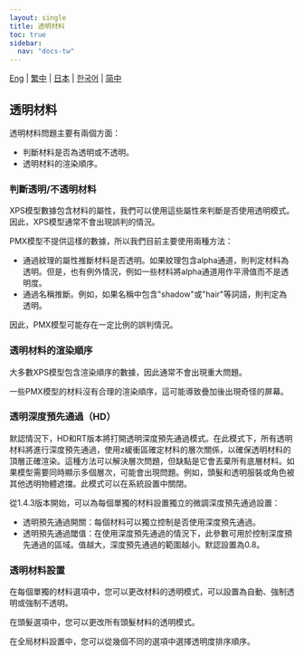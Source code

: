 ```yaml
---
layout: single
title: 透明材料
toc: true
sidebar:
  nav: "docs-tw"
---
```

[Eng](/dancexr/features/transparency) | [繁中](/tw/dancexr/features/transparency) | [日本](/jp/dancexr/features/transparency) | [한국어](/kr/dancexr/features/transparency) | [简中](/zh/dancexr/features/transparency)


## 透明材料

透明材料問題主要有兩個方面：

* 判斷材料是否為透明或不透明。
* 透明材料的渲染順序。


### 判斷透明/不透明材料

XPS模型數據包含材料的屬性，我們可以使用這些屬性來判斷是否使用透明模式。因此，XPS模型通常不會出現誤判的情況。

PMX模型不提供這樣的數據，所以我們目前主要使用兩種方法：
* 通過紋理的屬性推斷材料是否透明。如果紋理包含alpha通道，則判定材料為透明。但是，也有例外情況，例如一些材料將alpha通道用作平滑值而不是透明度。
* 通過名稱推斷。例如，如果名稱中包含"shadow"或"hair"等詞語，則判定為透明。

因此，PMX模型可能存在一定比例的誤判情況。


### 透明材料的渲染順序

大多數XPS模型包含渲染順序的數據，因此通常不會出現重大問題。

一些PMX模型的材料沒有合理的渲染順序，這可能導致疊加後出現奇怪的屏幕。

### 透明深度預先通過（HD）
默認情況下，HD和RT版本將打開透明深度預先通過模式。在此模式下，所有透明材料將進行深度預先通過，使用z緩衝區確定材料的層次關係，以確保透明材料的頂層正確渲染。這種方法可以解決層次問題，但缺點是它會丟棄所有底層材料。如果模型需要同時顯示多個層次，可能會出現問題。例如，頭髮和透明服裝或角色被其他透明物體遮擋。此模式可以在系統設置中關閉。

從1.4.3版本開始，可以為每個單獨的材料設置獨立的微調深度預先通過設置：

* 透明預先通過開關：每個材料可以獨立控制是否使用深度預先通過。
* 透明預先通過閾值：在使用深度預先通過的情況下，此參數可用於控制深度預先通過的區域。值越大，深度預先通過的範圍越小。默認設置為0.8。


### 透明材料設置

在每個單獨的材料選項中，您可以更改材料的透明模式，可以設置為自動、強制透明或強制不透明。

在頭髮選項中，您可以更改所有頭髮材料的透明模式。

在全局材料設置中，您可以從幾個不同的選項中選擇透明度排序順序。